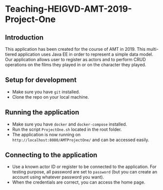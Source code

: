 # Teaching-HEIGVD-AMT-2019-Project-One
## Introduction
This application has been created for the course of AMT in 2019. This multi-tiered application uses Java EE in order to represent a simple data model. Our application allows user to register as actors and to perform CRUD operations on the films they played in or on the character they played.

## Setup for development

- Make sure you have `git` installed.
- Clone the repo on your local machine.

## Running the application

- Make sure you have `docker` and `docker-compose` installed.
- Run the script `ProjectOne.sh` located in the root folder.
- The application is now running on `http://localhost:8080/AMTProjectOne/` and can be accessed easily.

## Connecting to the application

- Use a known actor ID or register to be connected to the application. For testing purpose, all password are set to `password` (but you can create an account using whatever password you want).
- When the credentials are correct, you can access the home page.
